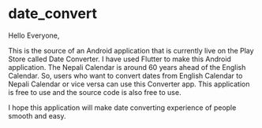 # date_convert

Hello Everyone, 

This is the source of an Android application that is currently live on the Play Store called Date Converter. I have used Flutter to make this Android application. The Nepali Calendar is around 60 years ahead of the English Calendar. So, users who want to convert dates from English Calendar to Nepali Calendar or vice versa can use this Converter app. This application is free to use and the source code is also free to use. 

I hope this application will make date converting experience of people smooth and easy.
